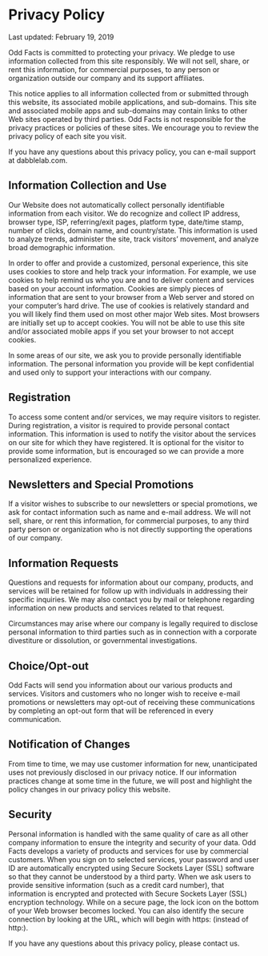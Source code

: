 # Privacy Policy
Last updated: February 19, 2019

Odd Facts is committed to protecting your privacy. We pledge to use information collected from this site responsibly. We will not sell, share, or rent this information, for commercial purposes, to any person or organization outside our company and its support affiliates.

This notice applies to all information collected from or submitted through this website, its associated mobile applications, and sub-domains. This site and associated mobile apps and sub-domains may contain links to other Web sites operated by third parties. Odd Facts is not responsible for the privacy practices or policies of these sites. We encourage you to review the privacy policy of each site you visit.

If you have any questions about this privacy policy, you can e-mail support at dabblelab.com.

## Information Collection and Use
Our Website does not automatically collect personally identifiable information from each visitor. We do recognize and collect IP address, browser type, ISP, referring/exit pages, platform type, date/time stamp, number of clicks, domain name, and country/state. This information is used to analyze trends, administer the site, track visitors’ movement, and analyze broad demographic information.

In order to offer and provide a customized, personal experience, this site uses cookies to store and help track your information. For example, we use cookies to help remind us who you are and to deliver content and services based on your account information. Cookies are simply pieces of information that are sent to your browser from a Web server and stored on your computer’s hard drive. The use of cookies is relatively standard and you will likely find them used on most other major Web sites. Most browsers are initially set up to accept cookies. You will not be able to use this site and/or associated mobile apps if you set your browser to not accept cookies.

In some areas of our site, we ask you to provide personally identifiable information. The personal information you provide will be kept confidential and used only to support your interactions with our company.

## Registration
To access some content and/or services, we may require visitors to register. During registration, a visitor is required to provide personal contact information. This information is used to notify the visitor about the services on our site for which they have registered. It is optional for the visitor to provide some information, but is encouraged so we can provide a more personalized experience.

## Newsletters and Special Promotions
If a visitor wishes to subscribe to our newsletters or special promotions, we ask for contact information such as name and e-mail address. We will not sell, share, or rent this information, for commercial purposes, to any third party person or organization who is not directly supporting the operations of our company.

## Information Requests
Questions and requests for information about our company, products, and services will be retained for follow up with individuals in addressing their specific inquiries. We may also contact you by mail or telephone regarding information on new products and services related to that request.

Circumstances may arise where our company is legally required to disclose personal information to third parties such as in connection with a corporate divestiture or dissolution, or governmental investigations.

## Choice/Opt-out
Odd Facts will send you information about our various products and services. Visitors and customers who no longer wish to receive e-mail promotions or newsletters may opt-out of receiving these communications by completing an opt-out form that will be referenced in every communication.

## Notification of Changes
From time to time, we may use customer information for new, unanticipated uses not previously disclosed in our privacy notice. If our information practices change at some time in the future, we will post and highlight the policy changes in our privacy policy this website.

## Security
Personal information is handled with the same quality of care as all other company information to ensure the integrity and security of your data. Odd Facts develops a variety of products and services for use by commercial customers. When you sign on to selected services, your password and user ID are automatically encrypted using Secure Sockets Layer (SSL) software so that they cannot be understood by a third party. When we ask users to provide sensitive information (such as a credit card number), that information is encrypted and protected with Secure Sockets Layer (SSL) encryption technology. While on a secure page, the lock icon on the bottom of your Web browser becomes locked. You can also identify the secure connection by looking at the URL, which will begin with https: (instead of http:).

If you have any questions about this privacy policy, please contact us.
